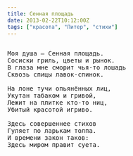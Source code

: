 ```yaml
---
title: Сенная площадь
date: 2013-02-22T10:12:00Z
tags: ["красота", "Питер", "стихи"]
---
```


<pre>

Моя душа — Сенная площадь.
Сосиски гриль, цветы и рынок.
В глаза мне сморит чья-то лошадь
Сквозь спицы лавок-спинок.

На лоне тучи опьянённых лиц,
Укутан табаком и гривой,
Лежит на плитке кто-то ниц,
Убитый красотой игриво.

Здесь совершеннее стихов
Гуляет по ларькам толпа.
И времени закон таков:
Здесь миром правит суета.




</pre>
